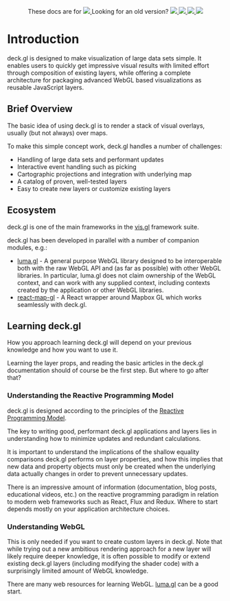 <p align="center">
  These docs are for
  <a href="https://github.com/uber/deck.gl/blob/5.2-release/docs/README.md">
    <img src="https://img.shields.io/badge/deck.gl-v5.1-brightgreen.svg?style=flat-square" />
  </a>
  Looking for an old version?
  <a href="https://github.com/uber/deck.gl/blob/5.0-release/docs/README.md">
    <img src="https://img.shields.io/badge/deck.gl-v5.0-green.svg?style=flat-square" />
  </a>
  <a href="https://github.com/uber/deck.gl/blob/4.1-release/docs/README.md">
    <img src="https://img.shields.io/badge/deck.gl-v4.1-green.svg?style=flat-square" />
  </a>
  <a href="https://github.com/uber/deck.gl/blob/4.0-release/docs/README.md">
    <img src="https://img.shields.io/badge/deck.gl-v4.0-green.svg?style=flat-square" />
  </a>
  <a href="https://github.com/uber/deck.gl/tree/3.0-release/docs/README.md">
    <img src="https://img.shields.io/badge/deck.gl-v3.0-green.svg?style=flat-square" />
  </a>
</p>

# Introduction

deck.gl is designed to make visualization of large data sets simple. It enables users to quickly get impressive visual results with limited effort through composition of existing layers, while offering a complete architecture for packaging advanced WebGL based visualizations as reusable JavaScript layers.

## Brief Overview

The basic idea of using deck.gl is to render a stack of visual overlays, usually (but not always) over maps.

To make this simple concept work, deck.gl handles a number of challenges:

* Handling of large data sets and performant updates
* Interactive event handling such as picking
* Cartographic projections and integration with underlying map
* A catalog of proven, well-tested layers
* Easy to create new layers or customize existing layers

## Ecosystem

deck.gl is one of the main frameworks in the [vis.gl](http://vis.gl) framework suite.

deck.gl has been developed in parallel with a number of companion modules, e.g.:

* [luma.gl](https://uber.github.io/luma.gl/#/) - A general purpose WebGL library designed to be interoperable both with the raw WebGL API and (as far as possible) with other WebGL libraries. In particular, luma.gl does not claim ownership of the WebGL context, and can work with any supplied context, including contexts created by the application or other WebGL libraries.
* [react-map-gl](https://uber.github.io/react-map-gl/#/) - A React wrapper around Mapbox GL which works seamlessly with deck.gl.


## Learning deck.gl

How you approach learning deck.gl will depend on your previous knowledge and how you want to use it.

Learning the layer props, and reading the basic articles in the deck.gl documentation should of course be the first step. But where to go after that?

### Understanding the Reactive Programming Model

deck.gl is designed according to the principles of the [Reactive Programming Model](https://en.wikipedia.org/wiki/Reactive_programming).

The key to writing good, performant deck.gl applications and layers lies in understanding how to minimize updates and redundant calculations.

It is important to understand the implications of the shallow equality comparisons deck.gl performs on layer properties, and how this implies that new data and property objects must only be created when the underlying data actually changes in order to prevent unnecessary updates.

There is an impressive amount of information (documentation, blog posts, educational videos, etc.) on the reactive programming paradigm in relation to modern web frameworks such as React, Flux and Redux. Where to start depends mostly on your application architecture choices.

### Understanding WebGL

This is only needed if you want to create custom layers in deck.gl. Note that while trying out a new ambitious rendering approach for a new layer will likely require deeper knowledge, it is often possible to modify or extend existing deck.gl layers (including modifying the shader code) with a surprisingly limited amount of WebGL knowledge.

There are many web resources for learning WebGL. [luma.gl](https://uber.github.io/luma.gl/#/) can be a good start.
